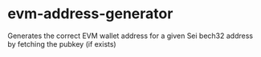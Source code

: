 # evm-address-generator
Generates the correct EVM wallet address for a given Sei bech32 address by fetching the pubkey (if exists) 
